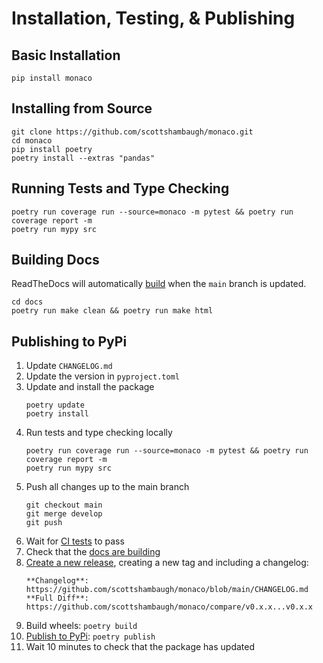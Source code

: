 # Installation, Testing, & Publishing

## Basic Installation

```
pip install monaco
```

## Installing from Source

```
git clone https://github.com/scottshambaugh/monaco.git
cd monaco
pip install poetry
poetry install --extras "pandas"
```

## Running Tests and Type Checking

```
poetry run coverage run --source=monaco -m pytest && poetry run coverage report -m 
poetry run mypy src
```

## Building Docs

ReadTheDocs will automatically [build](https://readthedocs.org/projects/monaco/builds/) when the `main` branch is updated.
```
cd docs
poetry run make clean && poetry run make html
```

## Publishing to PyPi

1) Update `CHANGELOG.md`
2) Update the version in `pyproject.toml`
3) Update and install the package
    ```
    poetry update
    poetry install
    ```
4) Run tests and type checking locally
    ```
    poetry run coverage run --source=monaco -m pytest && poetry run coverage report -m 
    poetry run mypy src
    ```
5) Push all changes up to the main branch
    ```
    git checkout main
    git merge develop
    git push
    ```
6) Wait for [CI tests](https://github.com/scottshambaugh/monaco/actions) to pass
7) Check that the [docs are building](https://readthedocs.org/projects/monaco/builds/)
7) [Create a new release](https://github.com/scottshambaugh/monaco/releases), creating a new tag and including a changelog:    
    ```
    **Changelog**: https://github.com/scottshambaugh/monaco/blob/main/CHANGELOG.md    
    **Full Diff**: https://github.com/scottshambaugh/monaco/compare/v0.x.x...v0.x.x
    ```
8) Build wheels: `poetry build`
9) [Publish to PyPi](https://pypi.org/project/monaco/): `poetry publish`
10) Wait 10 minutes to check that the package has updated
